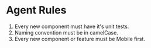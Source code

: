 # Agent Rules
1. Every new component must have it's unit tests.
2. Naming convention must be in camelCase.
3. Every new component or feature must be Mobile first.